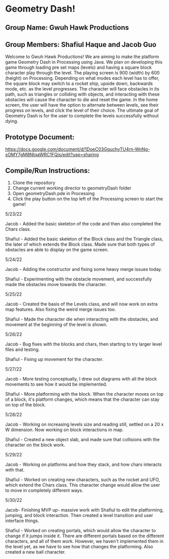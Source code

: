 # Geometry Dash!

## Group Name: Gwuh Hawk Productions
## Group Members: Shafiul Haque and Jacob Guo

Welcome to Gwuh Hawk Productions! We are aiming to make the platform game Geometry Dash in Processing using Java. We plan on developing this game through loading pre set maps (levels) and having a square block character play through the level. The playing screen is 900 (width) by 600 (height) on Processing. Depending on what modes each level has to offer, the square block may switch to a rocket ship, upside down, backwards mode, etc. as the level progresses. The character will face obstacles in its path, such as triangles or colliding with objects, and interacting with these obstacles will cause the character to die and reset the game. In the home screen, the user will have the option to alternate between levels, see their progress on levels, and click the level of their choice. The ultimate goal of Geometry Dash is for the user to complete the levels successfully without dying.


## Prototype Document:
https://docs.google.com/document/d/1DoeC03GguchyTU4rn-WnNg-sOMY7gM8NtqaWRC1FQis/edit?usp=sharing


## Compile/Run Instructions:
1. Clone the repository
2. Change current working director to geometryDash folder
3. Open geometryDash.pde in Processing
4. Click the play button on the top left of the Processing screen to start the game!


5/23/22


Jacob - Added the basic skeleton of the code and then also completed the Chars class.


Shafiul - Added the basic skeleton of the Block class and the Triangle class, the later of which extends the Block class. Made sure that both types of obstacles are able to display on the game screen.


5/24/22

Jacob - Adding the constructor and fixing some heavy merge issues today.

Shafiul - Experimenting with the obstacle movement, and successfully made the obstacles move towards the character.


5/25/22

Jacob - Created the basis of the Levels class, and will now work on extra map features. Also fixing the weird merge issues too.

Shafiul - Made the character die when interacting with the obstacles, and movement at the beginning of the level is shown.


5/26/22

Jacob - Bug fixes with the blocks and chars, then starting to try larger level files and testing.

Shafiul - Fixing up movement for the character.


5/27/22

Jacob - More testing conceptually, I drew out diagrams with all the block movements to see how it would be implemented.

Shafiul - More platforming with the block. When the character moves on top of a block, it's platform changes, which means that the character can stay on top of the block.


5/28/22

Jacob - Working on increasing levels size and reading still, settled on a 20 x W dimension. Now working on block interactions in map.

Shafiul - Created a new object slab, and made sure that collisions with the character on the block work.


5/29/22

Jacob - Working on platforms and how they stack, and how chars interacts with that.

Shafiul - Worked on creating new characters, such as the rocket and UFO, which extend the Chars class. This character change would allow the user to move in completely different ways.


5/30/22

Jacob- Finishing MVP up- massive work with Shafiul to edit the platforming, jumping, and block interaction. Then created a level transition and user interface things.

Shafiul - Worked on creating portals, which would allow the character to change if it jumps inside it. There are different portals based on the different characters, and all of them work. However, we haven't implemented them in the level yet, as we have to see how that changes the platforming. Also created a new ball character.

